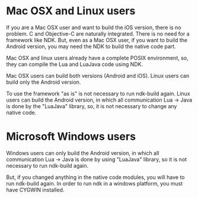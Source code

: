 # Mac OSX and Linux users #

If you are a Mac OSX user and want to build the iOS version, there is no problem. C and Objective-C are naturally integrated. There is no need for a framework like NDK. But, even as a Mac OSX user, if you want to build the Android version, you may need the NDK to build the native code part.

Mac OSX and linux users already have a complete POSIX environment, so, they can compile the Lua and LuaJava code using NDK.

Mac OSX users can build both versions (Android and iOS). Linux users can build only the Android version.

To use the framework "as is" is not necessary to run ndk-build again. Linux users can build the Android version, in which all communication Lua -> Java is done by the "LuaJava" library, so, it is not necessary to change any native code.

# Microsoft Windows users #

Windows users can only build the Android version, in which all communication Lua -> Java is done by using "LuaJava" library, so it is not necessary to run ndk-build again.

But, if you changed anything in the native code modules, you will have to run ndk-build again. In order to run ndk in a windows platform, you must have CYGWIN installed.